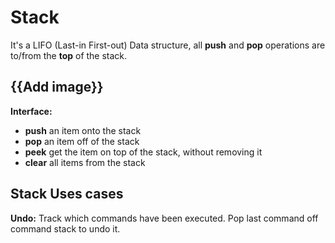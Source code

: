 # Stack

It's a LIFO (Last-in First-out) Data structure, all **push** and **pop** operations are to/from the **top** of the stack.

## {{Add image}}

**Interface:**
- **push** an item onto the stack
- **pop** an item off of the stack
- **peek** get the item on top of the stack, without removing it
- **clear** all items from the stack

## Stack Uses cases

**Undo:** Track which commands have been executed.  Pop last command off command stack to undo it. 